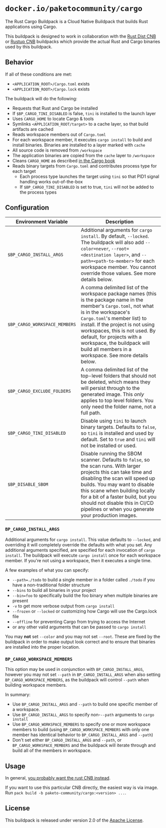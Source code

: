 # `docker.io/paketocommunity/cargo`

The Rust Cargo Buildpack is a Cloud Native Buildpack that builds Rust applications using Cargo.

This buildpack is designed to work in collaboration with the [Rust Dist CNB](https://github.com/paketo-community/rust-dist) or [Rustup CNB](https://github.com/paketo-community/rustup) buildpacks which provide the actual Rust and Cargo binaries used by this buildpack.

## Behavior

If all of these conditions are met:

* `<APPLICATION_ROOT>/Cargo.toml` exists
* `<APPLICATION_ROOT>/Cargo.lock` exists

The buildpack will do the following:

* Requests that Rust and Cargo be installed
* If `$BP_CARGO_TINI_DISABLED` is false, `tini` is installed to the launch layer
* Uses `CARGO_HOME` to locate Cargo & tools
* Symlinks `<APPLICATION_ROOT/target>` to a cache layer, so that build artifacts are cached
* Reads workspace members out of `Cargo.toml`
* For each workspace member, it executes `cargo install` to build and install binaries. Binaries are installed to a layer marked with `cache`
* All source code is removed from `/workspace`
* The application binaries are copied from the `cache` layer to `/workspace`
* Cleans `CARGO_HOME` as described [in the Cargo book](https://doc.rust-lang.org/cargo/guide/cargo-home.html#caching-the-cargo-home-in-ci)
* Reads binary targets from `Cargo.toml` and contributes process type for each target
  * Each process type launches the target using `tini` so that PID1 signal handling works out-of-the-box
  * If `$BP_CARGO_TINI_DISABLED` is set to true, `tini` will not be added to the process types

## Configuration

| Environment Variable          | Description                                                                                                                                                                                                                                                                                                                                                            |
| ----------------------------- | ---------------------------------------------------------------------------------------------------------------------------------------------------------------------------------------------------------------------------------------------------------------------------------------------------------------------------------------------------------------------- |
| `$BP_CARGO_INSTALL_ARGS`      | Additional arguments for `cargo install`. By default, `--locked`. The buildpack will also add `--color=never`, `--root=<destination layer>`, and `--path=<path-to-member>` for each workspace member. You cannot override those values. See more details below.                                                                                                        |
| `$BP_CARGO_WORKSPACE_MEMBERS` | A comma delimited list of the workspace package names (this is the package name in the member's `Cargo.toml`, not what is in the workspace's `Cargo.toml`'s member list) to install. If the project is not using workspaces, this is not used. By default, for projects with a workspace, the buildpack will build all members in a workspace. See more details below. |
| `$BP_CARGO_EXCLUDE_FOLDERS`   | A comma delimited list of the top-level folders that should not be deleted, which means they will persist through to the generated image. This *only* applies to top level folders. You only need the folder name, not a full path.                                                                                                                                    |
| `$BP_CARGO_TINI_DISABLED`     | Disable using `tini` to launch binary targets. Defaults to `false`, so `tini` is installed and used by default. Set to `true` and `tini` will not be installed or used.                                                                                                                                                                                                |
| `$BP_DISABLE_SBOM`            | Disable running the SBOM scanner. Defaults to `false`, so the scan runs. With larger projects this can take time and disabling the scan will speed up builds. You may want to disable this scane when building locally for a bit of a faster build, but you should not disable this in CI/CD pipelines or when you generate your production images.                    |

### `BP_CARGO_INSTALL_ARGS`

Additional arguments for `cargo install`. This value defaults to `--locked`, and overriding it will completely override the defaults with what you set. Any additional arguments specified, are specified for each invocation of `cargo install`. The buildpack will execute `cargo install` once for each workspace member. If you're not using a workspace, then it executes a single time.

A few examples of what you can specify:

* `--path=./todo` to build a single member in a folder called `./todo` if you have a non-traditional folder structure
* `--bins` to build all binaries in your project
* `--bin=foo` to specifically build the foo binary when multiple binaries are present
* `-v` to get more verbose output from `cargo install`
* `--frozen` or `--locked` or customizing how Cargo will use the Cargo.lock file
* `--offline` for preventing Cargo from trying to access the Internet
* or any other valid arguments that can be passed to `cargo install`

You may **not** set `--color` and you may not set `--root`. These are fixed by the buildpack in order to make output look correct and to ensure that binaries are installed into the proper location.

### `BP_CARGO_WORKSPACE_MEMBERS`

This option may be used in conjunction with `BP_CARGO_INSTALL_ARGS`, however you may not set `--path` in `BP_CARGO_INSTALL_ARGS` when also setting `BP_CARGO_WORKSPACE_MEMBERS`, as the buildpack will control `--path` when building workspace members.

In summary:

* Use `BP_CARGO_INSTALL_ARGS` and `--path` to build one specific member of a workspace.
* Use `BP_CARGO_INSTALL_ARGS` to specify non-`--path` arguments to `cargo install`
* Use `BP_CARGO_WORKSPACE_MEMBERS` to specify one or more workspace members to build (using `BP_CARGO_WORKSPACE_MEMBERS` with only one member has identical behavior to `BP_CARGO_INSTALL_ARGS` and `--path`)
* Don't set either `BP_CARGO_INSTALL_ARGS` and `--path`, or `BP_CARGO_WORKSPACE_MEMBERS` and the buildpack will iterate through and build all of the members in workspace.

## Usage

In general, [you probably want the rust CNB instead](https://github.com/paketo-community/rust/#tldr). 

If you want to use this particular CNB directly, the easiest way is via image. Run `pack build -b paketo-community/cargo:<version> ...`.

## License

This buildpack is released under version 2.0 of the [Apache License][a].

[a]: http://www.apache.org/licenses/LICENSE-2.0
